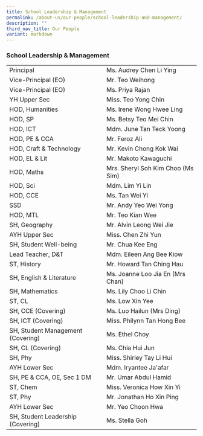 ```yaml
---
title: School Leadership & Management
permalink: /about-us/our-people/school-leadership-and-management/
description: ""
third_nav_title: Our People
variant: markdown
---
```

### School Leadership & Management

|  	|  	|
|---	|---	|
| Principal 	| Ms. Audrey Chen Li Ying 	|
| Vice-Principal (EO) 	| Mr. Teo Weihong 	|
| Vice-Principal (EO) 	| Ms. Priya Rajan 	|
| YH Upper Sec| Miss. Teo Yong Chin	|
| HOD, Humanities 	| Ms. Irene Wong Hwee Ling	|
| HOD, SP| Ms. Betsy Teo Mei Chin 	|
| HOD, ICT 	| Mdm. June Tan Teck Yoong 	|
| HOD, PE & CCA 	| Mr. Feroz Ali 	|
| HOD, Craft & Technology 	| Mr. Kevin Chong Kok Wai	|
| HOD, EL & Lit 	| Mr. Makoto Kawaguchi 	|
| HOD, Maths 	| Mrs. Sheryl Soh Kim Choo (Ms Sim) 	|
| HOD, Sci	| Mdm. Lim Yi Lin 	|
| HOD, CCE 	| Ms. Tan Wei Yi  	|
| SSD	| Mr. Andy Yeo Wei Yong 	|
| HOD, MTL  	| Mr. Teo Kian Wee 	|
| SH, Geography 	| Mr. Alvin Leong Wei Jie 	|
| AYH Upper Sec	| Miss. Chen Zhi Yun	|
| SH, Student Well-being 	| Mr. Chua Kee Eng 	|
| Lead Teacher, D&T 	| Mdm. Eileen Ang Bee Kiow	|
| ST, History	| Mr. Howard Tan Ching Hau 	|
| SH, English & Literature 	| Ms. Joanne Loo Jia En (Mrs Chan)	|
| SH, Mathematics 	| Ms. Lily Choo Li Chin 	|
| ST, CL	| Ms. Low Xin Yee 	|
| SH, CCE (Covering)	| Ms. Luo Hailun (Mrs Ding) 	|
| SH, ICT (Covering) 	| Miss. Philynn Tan Hong Bee 	|
| SH, Student Management (Covering) 	| Ms. Ethel Choy 	|
| SH, CL (Covering) 	| Ms. Chia Hui Jun 	|
| SH, Phy	| Miss. Shirley Tay Li Hui 	|
| AYH Lower Sec	| Mdm. Iryantee Ja'afar |
| SH, PE & CCA, OE, Sec 1 DM	| Mr. Umar Abdul Hamid 	|
| ST, Chem	| Miss. Veronica How Xin Yi 	|
| ST, Phy	| Mr. Jonathan Ho Xin Ping  	|
| AYH Lower Sec	| Mr. Yeo Choon Hwa 	|
| SH, Student Leadership (Covering)	| Ms. Stella Goh	|